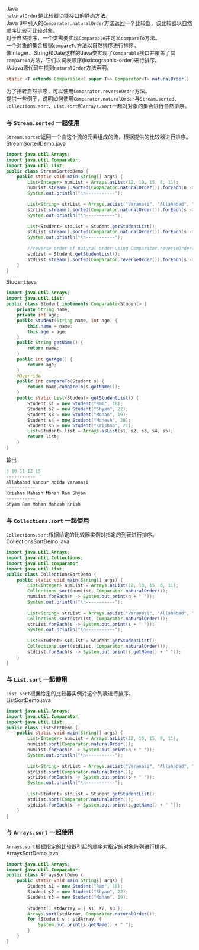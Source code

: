 Java<br />`naturalOrder`是比较器功能接口的静态方法。<br />Java 8中引入的`Comparator.naturalOrder`方法返回一个比较器，该比较器以自然顺序比较可比较对象。<br />对于自然排序，一个类需要实现`Comparable`并定义`compareTo`方法。<br />一个对象的集合根据`compareTo`方法以自然排序进行排序。<br />像Integer、String和Date这样的Java类实现了`Comparable`接口并覆盖了其`compareTo`方法，它们以词表顺序(lexicographic-order)进行排序。<br />从Java源代码中找到`naturalOrder`方法声明。
```java
static <T extends Comparable<? super T>> Comparator<T> naturalOrder()
```
为了扭转自然排序，可以使用`Comparator.reverseOrder`方法。<br />提供一些例子，说明如何使用`Comparator.naturalOrder`与`Stream.sorted`、`Collections.sort`、`List.sort`和`Arrays.sort`一起对对象的集合进行自然排序。
<a name="Fn5WI"></a>
### 与 `Stream.sorted` 一起使用
`Stream.sorted`返回一个由这个流的元素组成的流，根据提供的比较器进行排序。<br />StreamSortedDemo.java
```java
import java.util.Arrays;
import java.util.Comparator;
import java.util.List;
public class StreamSortedDemo {
	public static void main(String[] args) {
		List<Integer> numList = Arrays.asList(12, 10, 15, 8, 11);
		numList.stream().sorted(Comparator.naturalOrder()).forEach(n -> System.out.print(n + " "));
		System.out.println("\n-----------");
		
		List<String> strList = Arrays.asList("Varanasi", "Allahabad", "Kanpur", "Noida");
		strList.stream().sorted(Comparator.naturalOrder()).forEach(s -> System.out.print(s + " "));
		System.out.println("\n-----------"); 
		
		List<Student> stdList = Student.getStudentList();
		stdList.stream().sorted(Comparator.naturalOrder()).forEach(s -> System.out.print(s.getName() + " "));
		System.out.println("\n-----------"); 
		
		//reverse order of natural order using Comparator.reverseOrder()
		stdList = Student.getStudentList();
		stdList.stream().sorted(Comparator.reverseOrder()).forEach(s -> System.out.print(s.getName() + " ")); 
	}
} 
```
Student.java
```java
import java.util.Arrays;
import java.util.List;
public class Student implements Comparable<Student> {
	private String name;
	private int age;
	public Student(String name, int age) {
		this.name = name;
		this.age = age;
	}
	public String getName() {
		return name;
	}
	public int getAge() {
		return age;
	}
	@Override
	public int compareTo(Student s) {
		return name.compareTo(s.getName());
	}
	public static List<Student> getStudentList() {
		Student s1 = new Student("Ram", 18);
		Student s2 = new Student("Shyam", 22);
		Student s3 = new Student("Mohan", 19);
		Student s4 = new Student("Mahesh", 20);
		Student s5 = new Student("Krishna", 21);
		List<Student> list = Arrays.asList(s1, s2, s3, s4, s5);
		return list;
	}
} 
```
输出
```java
8 10 11 12 15 
-----------
Allahabad Kanpur Noida Varanasi 
-----------
Krishna Mahesh Mohan Ram Shyam 
-----------
Shyam Ram Mohan Mahesh Krish 
```
<a name="ZPKx2"></a>
### 与 `Collections.sort` 一起使用
`Collections.sort`根据给定的比较器实例对指定的列表进行排序。<br />CollectionsSortDemo.java
```java
import java.util.Arrays;
import java.util.Collections;
import java.util.Comparator;
import java.util.List;
public class CollectionsSortDemo {
	public static void main(String[] args) {
		List<Integer> numList = Arrays.asList(12, 10, 15, 8, 11);
		Collections.sort(numList, Comparator.naturalOrder());
		numList.forEach(n -> System.out.print(n + " "));
		System.out.println("\n-----------");
		
		List<String> strList = Arrays.asList("Varanasi", "Allahabad", "Kanpur", "Noida");
		Collections.sort(strList, Comparator.naturalOrder());
		strList.forEach(s -> System.out.print(s + " "));
		System.out.println("\n-----------"); 
		
		List<Student> stdList = Student.getStudentList();
		Collections.sort(stdList, Comparator.naturalOrder());
		stdList.forEach(s -> System.out.print(s.getName() + " ")); 
	}
}
```
<a name="owzZo"></a>
### 与 `List.sort` 一起使用
`List.sort`根据给定的比较器实例对这个列表进行排序。<br />ListSortDemo.java
```java
import java.util.Arrays;
import java.util.Comparator;
import java.util.List;
public class ListSortDemo {
	public static void main(String[] args) {
		List<Integer> numList = Arrays.asList(12, 10, 15, 8, 11);
		numList.sort(Comparator.naturalOrder());
		numList.forEach(n -> System.out.print(n + " "));
		System.out.println("\n-----------");
		
		List<String> strList = Arrays.asList("Varanasi", "Allahabad", "Kanpur", "Noida");
		strList.sort(Comparator.naturalOrder());
		strList.forEach(s -> System.out.print(s + " "));
		System.out.println("\n-----------"); 
		
		List<Student> stdList = Student.getStudentList();
		stdList.sort(Comparator.naturalOrder());
		stdList.forEach(s -> System.out.print(s.getName() + " "));
	}
}
```
<a name="VYkTo"></a>
### 与 `Arrays.sort` 一起使用
`Arrays.sort`根据指定的比较器引起的顺序对指定的对象阵列进行排序。<br />ArraysSortDemo.java
```java
import java.util.Arrays;
import java.util.Comparator;
public class ArraysSortDemo {
	public static void main(String[] args) {
		Student s1 = new Student("Ram", 18);
		Student s2 = new Student("Shyam", 22);
		Student s3 = new Student("Mohan", 19);
		
		Student[] stdArray = { s1, s2, s3 };
		Arrays.sort(stdArray, Comparator.naturalOrder());
		for (Student s : stdArray) {
			System.out.print(s.getName() + " ");
		}
	}
}
```
